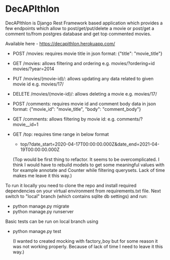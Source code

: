 # DecAPIthlon

DecAPIthlon is Django Rest Framework based application
which provides a few endpoints which allow to post/get/put/delete a movie 
or post/get a comment to/from postgres database and get top commented movies.

Available here - https://decapithlon.herokuapp.com/

- POST /movies:
    requires movie title in json format:
    {"title": "movie_title"}
    
- GET /movies:
    allows filtering and ordering
    e.g. movies/?ordering=id
    movies/?year=2014
    
- PUT /movies/(movie-id)/:
    allows updating any data related to given movie id
    e.g. movies/17/
    
- DELETE /movies/(movie-id)/:
    allows deleting a movie
    e.g. movies/17/

- POST /comments:
    requires movie id and comment body data in json format:
    {"movie_id": "movie_title", "body": "comment_body"}

- GET /comments:
    allows filtering by movie id:
    e.g. comments/?movie__id=1
    
- GET /top:
    requires time range in below format
    - top/?date_start=2020-04-17T00:00:00.000Z&date_end=2021-04-19T00:00:00.000Z
    
    (Top would be first thing to refactor. It seems to be overcomplicated.
    I think I would have to rebuild models to get some meaningful values 
    with for example annotate and Counter while filtering querysets.
    Lack of time makes me leave it this way.)
    
To run it locally you need to clone the repo
and install required dependencies on your virtual environment from requirements.txt file.
Next switch to "local" branch (which contains sqlite db settings) and run:
- python manage.py migrate
- python manage.py runserver

Basic tests can be run on local branch using 
- python manage.py test

    (I wanted to created mocking with factory_boy but for some reason it was not working properly.
    Because of lack of time I need to leave it this way.)